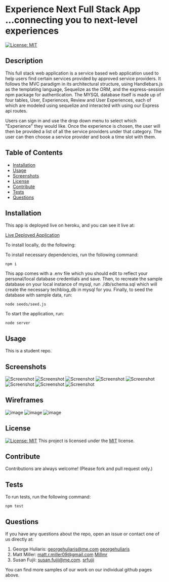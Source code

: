 # Experience Next Full Stack App ...connecting you to next-level experiences
  [![License: MIT](https://img.shields.io/badge/License-MIT-yellow.svg)](https://opensource.org/licenses/MIT)

  ## Description

  This full stack web application is a service based web application used to help users find certain services provided by approved service providers.  It follows the MVC paradigm in its architectural structure, using Handlebars.js as the templating language, Sequelize as the ORM, and the express-session npm package for authentication. The MYSQL database itself is made up of four tables, User, Experiences, Review and User Experiences, each of which are modeled using sequelize and interacted with using our Express api routes. 

  Users can sign in and use the drop down menu to select which "Experience" they would like.  Once the experience is chosen, the user will then be provided a list of all the service providers under that category.  The user can then choose a service provider and book a time slot with them.  


  ## Table of Contents

  * [Installation](#installation)
  * [Usage](#usage)
  * [Screenshots](#screenshots)
  * [License](#license)
  * [Contribute](#contribute)
  * [Tests](#tests)
  * [Questions](#questions)
 
  ## Installation

  This app is deployed live on heroku, and you can see it live at: 
  
  [Live Deployed Application](https://fathomless-citadel-02367.herokuapp.com/)
  
  To install locally, do the following: 
  
  To install necessary dependencies, run the following command:

  ```
  npm i
  ```

  This app comes with a .env file which you should edit to reflect your personal/local database credentials and save. Then, to recreate the sample database on your local instance of mysql, run ./db/schema.sql which will create the necessary techblog_db in mysql for you. Finally, to seed the database with sample data, run:

  ```
  node seeds/seed.js
  ```

  To start the application, run:

  ```
  node server
  ```


  ## Usage

  This is a student repo.


  ## Screenshots

  ![Screenshot](./public/img/image1.png)
  ![Screenshot](./public/img/image2.png)
  ![Screenshot](./public/img/image3.png)
  ![Screenshot](./public/img/image4.png)
  ![Screenshot](./public/img/image5.png)
  ![Screenshot](./public/img/image6.png)
  ![Screenshot](./public/img/image7.png)
  ![Screenshot](./public/img/image8.png)

  ## Wireframes
  
  ![image](https://github.com/srfujii/Experience_Next/blob/main/public/img/Experience%20Next%20Screen%20Shot.png)
  ![image](https://github.com/srfujii/Experience_Next/blob/main/public/img/Experience%20Next%20routes%20continued.png)
  ![image](https://github.com/srfujii/Experience_Next/blob/main/public/img/Experience%20Next%20routes.png)

  ## License

  [![License: MIT](https://img.shields.io/badge/License-MIT-yellow.svg)](https://opensource.org/licenses/MIT) This project is licensed under the [MIT](https://opensource.org/licenses/MIT) license.


  ## Contribute

  Contributions are always welcome! (Please fork and pull request only.)


  ## Tests

  To run tests, run the following command: 

  ```
  npm test
  ```

  ## Questions

  If you have any questions about the repo, open an issue or contact one of us directly at:

  1. George Huliaris: georgehuliaris@me.com  [georgehuliaris](https://github.com/georgehuliaris)
  2. Matt Miller: matt.r.miller09@gmail.com  [Millmr](https://github.com/Millmr)
  3. Susan Fujii: susan.fujii@me.com. [srfujii](https://github.com/srfujii/)

  You can find more samples of our work on our individual github pages above.
